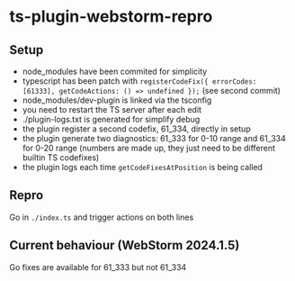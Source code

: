 # ts-plugin-webstorm-repro

## Setup

- node_modules have been commited for simplicity
- typescript has been patch with `registerCodeFix({ errorCodes: [61333], getCodeActions: () => undefined });` (see second commit)
- node_modules/dev-plugin is linked via the tsconfig
- you need to restart the TS server after each edit
- ./plugin-logs.txt is generated for simplify debug
- the plugin register a second codefix, 61_334, directly in setup
- the plugin generate two diagnostics: 61_333 for 0-10 range and 61_334 for 0-20 range (numbers are made up, they just need to be different builtin TS codefixes)
- the plugin logs each time `getCodeFixesAtPosition` is being called

## Repro

Go in `./index.ts` and trigger actions on both lines

## Current behaviour (WebStorm 2024.1.5)

Go fixes are available for 61_333 but not 61_334
